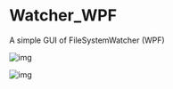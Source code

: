 # Watcher_WPF

A simple GUI of FileSystemWatcher (WPF)

![img](https://img.wenhairu.com/images/2021/01/01/D5Ppq.png)

![img](https://img.wenhairu.com/images/2021/01/01/D5ZIX.png)
